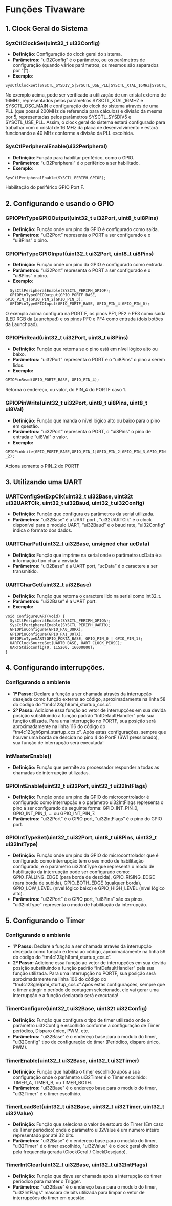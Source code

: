 # Funções Tivaware #

## 1.	Clock Geral do Sistema ##

### SyzCtlClockSet(uint32_t ui32Config) ###
- <b>Definição</b>: Configuração do clock geral do sistema. 
- <b>Parâmetros</b>: “ui32Config” é o parâmetro, ou os parâmetros de configuração (quando vários parâmetros, os mesmos são separados por “|”).
- <b>Exemplo</b>: 
```
SysCtlClockSet(SYSCTL_SYSDIV_5|SYSCTL_USE_PLL|SYSCTL_XTAL_16MHZ|SYSCTL_OSC_MAIN);
```
No exemplo acima, pode ser verificado a utilização de um cristal externo de 16MHz, representados pelos parâmetros SYSCTL_XTAL_16MHZ e SYSCTL_OSC_MAIN e configuração do clock do sistema através de uma PLL (que possui 200MHz de referencia para cálculos) e divisão da mesma por 5, representadas pelos parâmetros SYSCTL_SYSDIV5 e SYSCTL_USE_PLL. 
Assim, o clock geral do sistema estará configurado para trabalhar com o cristal de 16 MHz da placa de desenvolvimento e estará funcionando a 40 MHz conforme a divisão da PLL escolhida.

### SysCtlPeripheralEnable(ui32Peripheral) ###
- <b>Definição</b>: Função para habilitar periférico, como o GPIO.
- <b>Parâmetros</b>: “ui32Peripheral” é o periférico a ser habilitado.
- <b>Exemplo</b>: 
```
SysCtlPeripheralEnable(SYSCTL_PERIPH_GPIOF);
```
Habilitação do periférico GPIO Port F.

## 2.	Configurando e usando o GPIO ##
### GPIOPinTypeGPIOOutput(uint32_t ui32Port, uint8_t ui8Pins) ###
- <b>Definição:</b> Função onde um pino da GPIO é configurado como saída.
- <b>Parâmetros:</b> “ui32Port” representa o PORT a ser configurado e o “ui8Pins” o pino.

### GPIOPinTypeGPIOInput(uint32_t ui32Port, uint8_t ui8Pins) ###
- <b>Definição:</b> Função onde um pino da GPIO é configurado como entrada.
- <b>Parâmetros:</b> “ui32Port” representa o PORT a ser configurado e o “ui8Pins” o pino.
- <b>Exemplo</b>:
```
  SysCtlPeripheralEnable(SYSCTL_PERIPH_GPIOF); 
  GPIOPinTypeGPIOOutput(GPIO_PORTF_BASE, GPIO_PIN_1|GPIO_PIN_2|GPIO_PIN_3);
  GPIOPinTypeGPIOInput(GPIO_PORTF_BASE, GPIO_PIN_4|GPIO_PIN_0);
```
O exemplo acima configura na PORT F, os pinos PF1, PF2 e PF3 como saída (LED RGB da Launchpad) e os pinos PF0 e PF4 como entrada (dois botões da Launchpad). 

### GPIOPinRead(uint32_t ui32Port, uint8_t ui8Pins) ###
- <b>Definição:</b> Função que retorna se o pino está em nível lógico alto ou baixo.
- <b>Parâmetros: </b> “ui32Port” representa o PORT e o “ui8Pins” o pino a serem lidos.
- <b>Exemplo:</b> 
```
GPIOPinRead(GPIO_PORTF_BASE, GPIO_PIN_4);
```
Retorna o endereço, ou valor, do PIN_4 do PORTF caso 1.

### GPIOPinWrite(uint32_t ui32Port, uint8_t ui8Pins, uint8_t ui8Val) ###
- <b>Definição:</b> Função que manda o nível lógico alto ou baixo para o pino em questão.
- <b>Parâmetros:</b> “ui32Port” representa o PORT, o “ui8Pins” o pino de entrada e “ui8Val” o valor.
- <b>Exemplo:</b> 
```
GPIOPinWrite(GPIO_PORTF_BASE,GPIO_PIN_1|GPIO_PIN_2|GPIO_PIN_3,GPIO_PIN _2); 
```
Aciona somente o PIN_2 do PORTF

## 3.	Utilizando uma UART ##

### UARTConfigSetExpClk(uint32_t ui32Base, uint32t ui32UARTClk, uint32_t ui32Baud, uint32_t ui32Config) ###
- <b>Definição:</b> Função que configura os parâmetros da serial utilizada.
- <b>Parâmetros:</b> “ui32Base” é a UART port ,  “ui32UARTClk” é o clock disponível para o modulo UART, “ui32Baud” é o baud rate, “ui32Config” indica o formato dos dados.

### UARTCharPut(uint32_t ui32Base, unsigned char ucData) ###
- <b>Definição: </b> Função que imprime na serial onde o parâmetro ucData é a informação tipo char a enviada.
- <b>Parâmetros: </b> “ui32Base” é a UART port, “ucData” é o caractere a ser transmitido.

### UARTCharGet(uint32_t ui32Base) ###
- <b>Definição:</b> Função que retorna o caractere lido na serial como int32_t.
- <b>Parâmetros:</b> “ui32Base” é a UART port.
- <b>Exemplo:</b> 
```
void ConfigureUART(void) { 
  SysCtlPeripheralEnable(SYSCTL_PERIPH_GPIOA);
  SysCtlPeripheralEnable(SYSCTL_PERIPH_UART0);
  GPIOPinConfigure(GPIO_PA0_U0RX); 
  GPIOPinConfigure(GPIO_PA1_U0TX); 
  GPIOPinTypeUART(GPIO_PORTA_BASE, GPIO_PIN_0 | GPIO_PIN_1);
  UARTClockSourceSet(UART0_BASE, UART_CLOCK_PIOSC); 
  UARTStdioConfig(0, 115200, 16000000); 
}
```

## 4.	Configurando interrupções. ##
### Configurando o ambiente ###
- <b>1º Passo:</b> Declare a função a ser chamada através da interrupção desejada como função externa ao código, aproximadamente na linha 58 do código do “tm4c123gh6pmi_sturtup_ccs.c”.
- <b>2º Passo:</b> Adicione essa função ao vetor de interrupções em sua devida posição substituindo a função padrão “IntDefaultHandler” pela sua função utilizada. Para uma interrupção no PORTF, sua posição será aproximadamente na linha 116 do código do “tm4c123gh6pmi_startup_ccs.c”. Após estas configurações, sempre que houver uma borda de descida no pino 4 do PortF (SW1 pressionado), sua função de interrupção será executada!

### IntMasterEnable() ###
- <b>Definição:</b> Função que permite ao processador responder a todas as chamadas de interrupção utilizadas.

### GPIOIntEnable(uint32_t ui32Port, uint32_t ui32IntFlags) ###
- <b>Definição:</b> Função onde um pino da GPIO do microcontrolador é configurado como interrupção e o parâmetro ui32IntFlags representa o pino a ser configurado da seguinte forma: GPIO_INT_PIN_0, GPIO_INT_PIN_1, ... ou GPIO_INT_PIN_7.
- <b>Parâmetros:</b> “ui32Port” é o GPIO port, “ui32IntFlags” é o pino do GPIO port.

### GPIOIntTypeSet(uint32_t ui32Port, uint8_t ui8Pins, uint32_t ui32IntType) ###
- <b>Definição:</b> Função onde um pino da GPIO do microcontrolador que é configurado como interrupção tem o seu modo de habilitação configurado, e o parâmetro ui32IntType que representa o modo de habilitação da interrupção pode ser configurado como: GPIO_FALLING_EDGE (para borda de descida), GPIO_RISING_EDGE (para borda de subida), GPIO_BOTH_EDGE (qualquer borda), GPIO_LOW_LEVEL (nível lógico baixo) e GPIO_HIGH_LEVEL (nível lógico alto).
- <b>Parâmetros:</b> “ui32Port” é o GPIO port, “ui8Pins” são os pinos, “ui32IntType” representa o modo de habilitação da interrupção.

## 5.	Configurando o Timer ##

### Configurando o ambiente ###
- <b>1º Passo:</b> Declare a função a ser chamada através da interrupção desejada como função externa ao código, aproximadamente na linha 59 do código do “tm4c123gh6pmi_sturtup_ccs.c”.
- <b>2º Passo:</b> Adicione essa função ao vetor de interrupções em sua devida posição substituindo a função padrão “IntDefaultHandler” pela sua função utilizada. Para uma interrupção no PORTF, sua posição será aproximadamente na linha 106 do código do “tm4c123gh6pmi_sturtup_ccs.c”.Após estas configurações, sempre que o timer atingir o período de contagem selecionado, ele vai gerar uma interrupção e a função declarada será executada!

### TimerConfigure(uint32_t ui32Base, uint32t ui32Config) ###
- <b>Definição:</b> Função que configura o tipo de timer utilizado onde o parâmetro ui32Config e escolhido conforme a configuração de Timer periódico, Disparo único, PWM, etc.  
- <b>Parâmetros:</b> "ui32Base" é o endereço base para o modulo do timer, "ui32Config" tipo de configuração do timer (Periódico, disparo único, PWM).

### TimerEnable(uint32_t ui32Base, uint32_t ui32Timer) ###
- <b>Definição:</b> Função que habilita o timer escolhido após a sua configuração onde o parâmetro ui32Timer é o Timer escolhido: TIMER_A, TIMER_B, ou TIMER_BOTH.
- <b>Parâmetros:</b> "ui32Base" é o endereço base para o modulo do timer, "ui32Timer" é o timer escolhido.

### TimerLoadSet(uint32_t ui32Base, uint32_t ui32Timer, uint32_t ui32Value) ###
- <b>Definição: </b> Função que seleciona o valor de estouro do Timer (Em caso de Timer periódico) onde o parâmetro ui32Value é um número inteiro representado por até 32 bits.
- <b>Parâmetros: </b> "ui32Base" é o endereço base para o modulo do timer, "ui32Timer" é o timer escolhido, "ui32Value" é o clock geral dividido pela frequencia gerada (ClockGeral / ClockDesejado).  

### TimerIntClear(uint32_t ui32Base, uint32_t ui32IntFlags) ###
- <b>Definição:</b> Função que deve ser chamada após a interrupção do timer periódico para manter o Trigger.
- <b>Parâmetros:</b> "ui32Base" é o endereço base para o modulo do timer, "ui32IntFlags" mascara de bits utilizada para limpar o vetor de interrupções do timer em questão.

